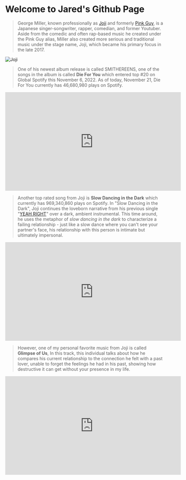 # Welcome to Jared's Github Page

> George Miller, known professionally as [Joji](https://www.youtube.com/@Joji) and formerly [Pink Guy](https://www.youtube.com/@TVFilthyFrank), is a Japanese singer-songwriter, rapper, comedian, and former Youtuber. Aside from the comedic and often rap-based music he created under the Pink Guy alias, Miller also created more serious and traditional music under the stage name, Joji, which became his primary focus in the late 2017.

![Joji](https://i.scdn.co/image/ab67616d00001e0253f6fa0d2589c6a7174f4b81)
> One of his newest album release is called SMITHEREENS, one of the songs in the album is called **Die For You** which entered top #20 on Global Spotify this November 6, 2022. As of today, November 21, Die For You currently has 46,680,980 plays on Spotify.

<iframe width="560" height="315" src="https://www.youtube.com/embed/kIEWJ1ljEro" title="YouTube video player" frameborder="0" allow="accelerometer; autoplay; clipboard-write; encrypted-media; gyroscope; picture-in-picture" allowfullscreen></iframe>

> Another top rated song from Joji is **Slow Dancing in the Dark** which currently has 969,340,860 plays on Spotify. In "Slow Dancing in the Dark", Joji continues the loveborn narrative from his previous single "[YEAH RIGHT](https://www.youtube.com/watch?v=2-i91hR6ljQ)" over a dark, ambient instrumental. This time around, he uses the metaphor of *slow dancing in the dark* to characterize a failing relationship - just like a slow dance where you can't see your partner's face, his relationship with this person is intimate but ultimately impersonal.

<iframe width="560" height="315" src="https://www.youtube.com/embed/vzjUs5yR68o" title="YouTube video player" frameborder="0" allow="accelerometer; autoplay; clipboard-write; encrypted-media; gyroscope; picture-in-picture" allowfullscreen></iframe>

> However, one of my personal favorite music from Joji is called **Glimpse of Us**, In this track, this individual talks about how he compares his current relationship to the connection he felt with a past lover, unable to forget the feelings he had in his past, showing how destructive it can get without your presence in my life. 

<iframe width="560" height="315" src="https://www.youtube.com/embed/NgsWGfUlwJI" title="YouTube video player" frameborder="0" allow="accelerometer; autoplay; clipboard-write; encrypted-media; gyroscope; picture-in-picture" allowfullscreen></iframe>
